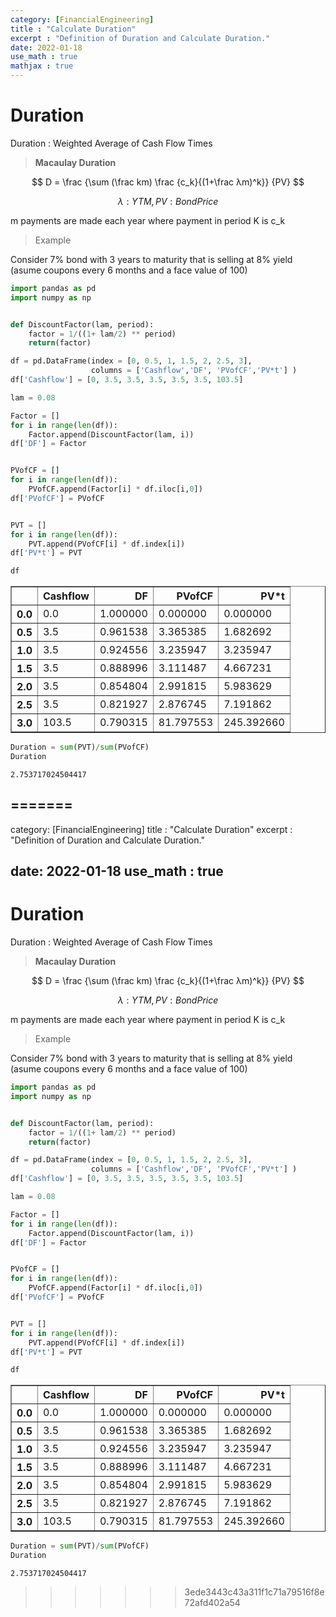 ```yaml
---
category: [FinancialEngineering]
title : "Calculate Duration"
excerpt : "Definition of Duration and Calculate Duration."
date: 2022-01-18
use_math : true
mathjax : true
---
```



# __Duration__

Duration : Weighted Average of Cash Flow Times

> __Macaulay Duration__

$$ D =  \frac {\sum (\frac km) \frac {c_k}{(1+\frac λm)^k}} {PV}   
$$

$$
λ : YTM, PV : Bond Price
$$

m payments are made each year where payment in period K is c_k

>Example 

Consider 7% bond with 3 years to maturity that is selling at 8% yield (asume coupons every 6 months and a face value of 100)

```python
import pandas as pd
import numpy as np


def DiscountFactor(lam, period):
    factor = 1/((1+ lam/2) ** period)
    return(factor)    

df = pd.DataFrame(index = [0, 0.5, 1, 1.5, 2, 2.5, 3], 
                  columns = ['Cashflow','DF', 'PVofCF','PV*t'] )
df['Cashflow'] = [0, 3.5, 3.5, 3.5, 3.5, 3.5, 103.5]

lam = 0.08

```


```python
Factor = []
for i in range(len(df)):
    Factor.append(DiscountFactor(lam, i))
df['DF'] = Factor


PVofCF = []
for i in range(len(df)):
    PVofCF.append(Factor[i] * df.iloc[i,0])
df['PVofCF'] = PVofCF


PVT = []
for i in range(len(df)):
    PVT.append(PVofCF[i] * df.index[i])
df['PV*t'] = PVT

df
```

<div>
<style scoped>
    .dataframe tbody tr th:only-of-type {
        vertical-align: middle;
    }

    .dataframe tbody tr th {
        vertical-align: top;
    }

    .dataframe thead th {
        text-align: right;
    }
</style>
<table border="1" class="dataframe">
  <thead>
    <tr style="text-align: right;">
      <th></th>
      <th>Cashflow</th>
      <th>DF</th>
      <th>PVofCF</th>
      <th>PV*t</th>
    </tr>
  </thead>
  <tbody>
    <tr>
      <th>0.0</th>
      <td>0.0</td>
      <td>1.000000</td>
      <td>0.000000</td>
      <td>0.000000</td>
    </tr>
    <tr>
      <th>0.5</th>
      <td>3.5</td>
      <td>0.961538</td>
      <td>3.365385</td>
      <td>1.682692</td>
    </tr>
    <tr>
      <th>1.0</th>
      <td>3.5</td>
      <td>0.924556</td>
      <td>3.235947</td>
      <td>3.235947</td>
    </tr>
    <tr>
      <th>1.5</th>
      <td>3.5</td>
      <td>0.888996</td>
      <td>3.111487</td>
      <td>4.667231</td>
    </tr>
    <tr>
      <th>2.0</th>
      <td>3.5</td>
      <td>0.854804</td>
      <td>2.991815</td>
      <td>5.983629</td>
    </tr>
    <tr>
      <th>2.5</th>
      <td>3.5</td>
      <td>0.821927</td>
      <td>2.876745</td>
      <td>7.191862</td>
    </tr>
    <tr>
      <th>3.0</th>
      <td>103.5</td>
      <td>0.790315</td>
      <td>81.797553</td>
      <td>245.392660</td>
    </tr>
  </tbody>
</table>
</div>


```python
Duration = sum(PVT)/sum(PVofCF)
Duration
```
    2.753717024504417



=======
---
category: [FinancialEngineering]
title : "Calculate Duration"
excerpt : "Definition of Duration and Calculate Duration."

date: 2022-01-18
use_math : true
---

# __Duration__

Duration : Weighted Average of Cash Flow Times

> __Macaulay Duration__

$$ D =  \frac {\sum (\frac km) \frac {c_k}{(1+\frac λm)^k}} {PV}   
$$

$$
λ : YTM, PV : Bond Price
$$

m payments are made each year where payment in period K is c_k

>Example 

Consider 7% bond with 3 years to maturity that is selling at 8% yield (asume coupons every 6 months and a face value of 100)

```python
import pandas as pd
import numpy as np


def DiscountFactor(lam, period):
    factor = 1/((1+ lam/2) ** period)
    return(factor)    

df = pd.DataFrame(index = [0, 0.5, 1, 1.5, 2, 2.5, 3], 
                  columns = ['Cashflow','DF', 'PVofCF','PV*t'] )
df['Cashflow'] = [0, 3.5, 3.5, 3.5, 3.5, 3.5, 103.5]

lam = 0.08

```


```python
Factor = []
for i in range(len(df)):
    Factor.append(DiscountFactor(lam, i))
df['DF'] = Factor


PVofCF = []
for i in range(len(df)):
    PVofCF.append(Factor[i] * df.iloc[i,0])
df['PVofCF'] = PVofCF


PVT = []
for i in range(len(df)):
    PVT.append(PVofCF[i] * df.index[i])
df['PV*t'] = PVT

df
```

<div>
<style scoped>
    .dataframe tbody tr th:only-of-type {
        vertical-align: middle;
    }

    .dataframe tbody tr th {
        vertical-align: top;
    }

    .dataframe thead th {
        text-align: right;
    }
</style>
<table border="1" class="dataframe">
  <thead>
    <tr style="text-align: right;">
      <th></th>
      <th>Cashflow</th>
      <th>DF</th>
      <th>PVofCF</th>
      <th>PV*t</th>
    </tr>
  </thead>
  <tbody>
    <tr>
      <th>0.0</th>
      <td>0.0</td>
      <td>1.000000</td>
      <td>0.000000</td>
      <td>0.000000</td>
    </tr>
    <tr>
      <th>0.5</th>
      <td>3.5</td>
      <td>0.961538</td>
      <td>3.365385</td>
      <td>1.682692</td>
    </tr>
    <tr>
      <th>1.0</th>
      <td>3.5</td>
      <td>0.924556</td>
      <td>3.235947</td>
      <td>3.235947</td>
    </tr>
    <tr>
      <th>1.5</th>
      <td>3.5</td>
      <td>0.888996</td>
      <td>3.111487</td>
      <td>4.667231</td>
    </tr>
    <tr>
      <th>2.0</th>
      <td>3.5</td>
      <td>0.854804</td>
      <td>2.991815</td>
      <td>5.983629</td>
    </tr>
    <tr>
      <th>2.5</th>
      <td>3.5</td>
      <td>0.821927</td>
      <td>2.876745</td>
      <td>7.191862</td>
    </tr>
    <tr>
      <th>3.0</th>
      <td>103.5</td>
      <td>0.790315</td>
      <td>81.797553</td>
      <td>245.392660</td>
    </tr>
  </tbody>
</table>
</div>


```python
Duration = sum(PVT)/sum(PVofCF)
Duration
```
    2.753717024504417



>>>>>>> 3ede3443c43a311f1c71a79516f8e72afd402a54
